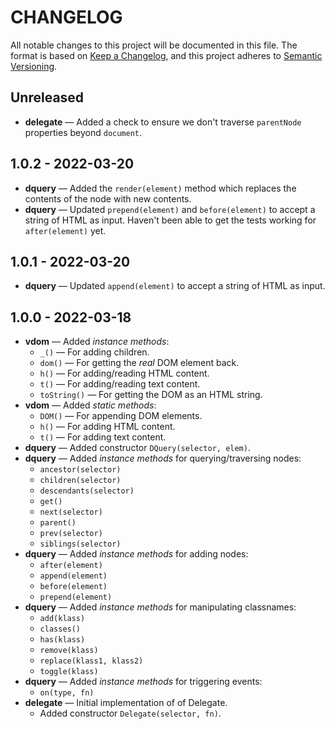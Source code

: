 # CHANGELOG

All notable changes to this project will be documented in this file. The format is based on [Keep a Changelog](https://keepachangelog.com/en/1.0.0/), and this project adheres to [Semantic Versioning](https://semver.org/spec/v2.0.0.html).

## Unreleased

* **delegate** — Added a check to ensure we don't traverse `parentNode` properties beyond `document`.

## 1.0.2 - 2022-03-20

* **dquery** — Added the `render(element)` method which replaces the contents of the node with new contents.
* **dquery** — Updated `prepend(element)` and `before(element)` to accept a string of HTML as input. Haven't been able to get the tests working for `after(element)` yet.

## 1.0.1 - 2022-03-20

* **dquery** — Updated `append(element)` to accept a string of HTML as input.

## 1.0.0 - 2022-03-18

* **vdom** — Added _instance methods_:
    * `_()` — For adding children.
    * `dom()` — For getting the _real_ DOM element back.
    * `h()` — For adding/reading HTML content.
    * `t()` — For adding/reading text content.
    * `toString()` — For getting the DOM as an HTML string.
* **vdom** — Added _static methods_:
    * `DOM()` — For appending DOM elements.
    * `h()` — For adding HTML content.
    * `t()` — For adding text content.
* **dquery** — Added constructor `DQuery(selector, elem)`.
* **dquery** — Added _instance methods_ for querying/traversing nodes:
    * `ancestor(selector)`
    * `children(selector)`
    * `descendants(selector)`
    * `get()`
    * `next(selector)`
    * `parent()`
    * `prev(selector)`
    * `siblings(selector)`
* **dquery** — Added _instance methods_ for adding nodes:
    * `after(element)`
    * `append(element)`
    * `before(element)`
    * `prepend(element)`
* **dquery** — Added _instance methods_ for manipulating classnames:
    * `add(klass)`
    * `classes()`
    * `has(klass)`
    * `remove(klass)`
    * `replace(klass1, klass2)`
    * `toggle(klass)`
* **dquery** — Added _instance methods_ for triggering events:
    * `on(type, fn)`
* **delegate** — Initial implementation of of Delegate.
    * Added constructor `Delegate(selector, fn)`.

